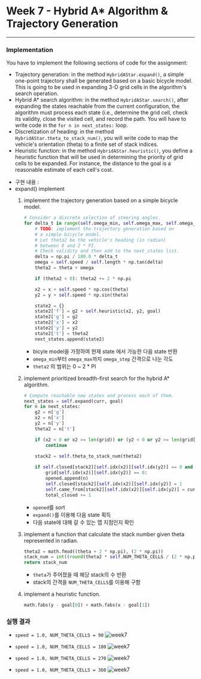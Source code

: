 # Week 7 - Hybrid A* Algorithm & Trajectory Generation

------

### Implementation

You have to implement the following sections of code for the assignment:

* Trajectory generation: in the method `HybridAStar.expand()`, a simple one-point trajectory shall be generated based on a basic bicycle model. This is going to be used in expanding 3-D grid cells in the algorithm's search operation.
* Hybrid A* search algorithm: in the method `HybridAStar.search()`, after expanding the states reachable from the current configuration, the algorithm must process each state (i.e., determine the grid cell, check its validity, close the visited cell, and record the path. You will have to write code in the `for n in next_states:` loop.
* Discretization of heading: in the method `HybridAStar.theta_to_stack_num()`, you will write code to map the vehicle's orientation (theta) to a finite set of stack indices.
* Heuristic function: in the method `HybridAStar.heuristic()`, you define a heuristic function that will be used in determining the priority of grid cells to be expanded. For instance, the distance to the goal is a reasonable estimate of each cell's cost.

- 구현 내용 :   
- expand() implement
    1. implement the trajectory generation based on a simple bicycle model.
        ```python
        # Consider a discrete selection of steering angles.
        for delta_t in range(self.omega_min, self.omega_max, self.omega_step):
            # TODO: implement the trajectory generation based on
            # a simple bicycle model.
            # Let theta2 be the vehicle's heading (in radian)
            # between 0 and 2 * PI.
            # Check validity and then add to the next_states list.
            delta = np.pi / 180.0 * delta_t
            omega = self.speed / self.length * np.tan(delta)
            theta2 = theta + omega

            if (theta2 < 0): theta2 += 2 * np.pi

            x2 = x + self.speed * np.cos(theta)
            y2 = y + self.speed * np.sin(theta)

            state2 = {}
            state2['f'] = g2 + self.heuristic(x2, y2, goal)
            state2['g'] = g2
            state2['x'] = x2
            state2['y'] = y2
            state2['t'] = theta2
            next_states.append(state2)
        ```
        - bicyle model을 가정하여 현재 state 에서 가능한 다음 state 반환
        - `omega_min`부터 `omega_max`까지 `omega_step` 간격으로 나눈 각도
        - `theta2` 의 범위는 0 ~ 2 * PI
       
    2. implement prioritized breadth-first search for the hybrid A* algorithm.
        ```python
        # Compute reachable new states and process each of them.
        next_states = self.expand(curr, goal)
        for n in next_states:
            g2 = n['g']
            x2 = n['x']
            y2 = n['y']
            theta2 = n['t']

            if (x2 < 0 or x2 >= len(grid)) or (y2 < 0 or y2 >= len(grid[0])):
                continue
            
            stack2 = self.theta_to_stack_num(theta2)

            if self.closed[stack2][self.idx(x2)][self.idx(y2)] == 0 and \
                grid[self.idx(x2)][self.idx(y2)] == 0:
                opened.append(n)
                self.closed[stack2][self.idx(x2)][self.idx(y2)] = 1
                self.came_from[stack2][self.idx(x2)][self.idx(y2)] = curr
                total_closed += 1
        ```
        - `opened`를 sort
        - `expand()`를 이용해 다음 state 획득
        - 다음 state에 대해 갈 수 있는 맵 지점인지 확인
       
    3. implement a function that calculate the stack number given theta represented in radian.
        ```python
        theta2 = math.fmod((theta + 2 * np.pi), (2 * np.pi))
        stack_num = int((round(theta2 * self.NUM_THETA_CELLS / (2 * np.pi))) % self.NUM_THETA_CELLS)
        return stack_num
        ```
        - `theta`가 주어졌을 때 해당 stack의 수 반환
        - stack의 간격을 `NUM_THETA_CELLS`를 이용해 구함
       
    4. implement a heuristic function.
        ```python
        math.fabs(y - goal[0]) + math.fabs(x - goal[1])
        ```

### 실행 결과
- `speed = 1.0, NUM_THETA_CELLS = 90`
    ![week7](week7_result1.png)
   
- `speed = 1.0, NUM_THETA_CELLS = 180`
    ![week7](week7_result2.png)
   
- `speed = 1.0, NUM_THETA_CELLS = 270`
    ![week7](week7_result2.png)
   
- `speed = 1.0, NUM_THETA_CELLS = 360`
    ![week7](week7_result2.png)